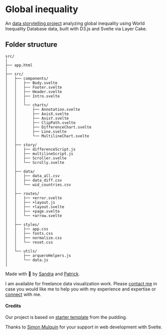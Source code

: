 # Global inequality

An [data storytelling project](https://www.sandraviz.com/inner-project-page/project-title-02) analyzing global inequality using World Inequality Database data, built with D3.js and Svelte via Layer Cake.

## Folder structure

```
src/
│
├── app.html
│
├── src/
│   ├── components/
│   │   ├── Body.svelte
│   │   ├── Footer.svelte
│   │   ├── Header.svelte
│   │   ├── Intro.svelte
│   │   │
│   │   └── charts/
│   │       ├── Annotation.svelte
│   │       ├── AxisX.svelte
│   │       ├── AxisY.svelte
│   │       ├── ClipPath.svelte
│   │       ├── DifferenceChart.svelte
│   │       ├── Line.svelte
│   │       └── MultilineChart.svelte
│   │
│   ├── story/
│   │   ├── differenceScript.js
│   │   ├── multilineScript.js
│   │   ├── Scroller.svelte
│   │   └── Scrolly.svelte
│   │
│   ├── data/
│   │   ├── data_all.csv
│   │   ├── data_diff.csv
│   │   └── wid_countries.csv
│   │
│   ├── routes/
│   │   ├── +error.svelte
│   │   ├── +layout.js
│   │   ├── +layout.svelte
│   │   ├── +page.svelte
│   │   └── +arrow.svelte
│   │
│   ├── styles/
│   │   ├── app.css
│   │   ├── fonts.css
│   │   ├── normalize.css
│   │   └── reset.css
│   │
│   └── utils/
│       ├── arqueroHelpers.js
│       └── data.js
│

```

Made with :green_heart: by [Sandra](https://www.sandraviz.com) and [Patrick](https://www.linkedin.com/in/patrickwojda/).

I am available for freelance data visualization work. Please [contact me](https://www.sandraviz.com/contact) in case you would like me to help you with my experience and expertise or [connect](https://www.linkedin.com/in/sandradataviz/) with me.

#### Credits

Our project is based on [starter template](https://github.com/the-pudding/svelte-starter) from the pudding.

Thanks to [Simon Mulquin](https://github.com/SimonMulquin) for your support in web development with Svelte.
